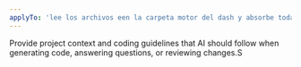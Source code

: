 ```yaml
---
applyTo: 'lee los archivos een la carpeta motor del dash y absorbe toda esa informacion para que podamos comenzar a trabajar la version en donde trabajaremos es la ADAF-dashboard v1.1. '
---
```


Provide project context and coding guidelines that AI should follow when generating code, answering questions, or reviewing changes.S
